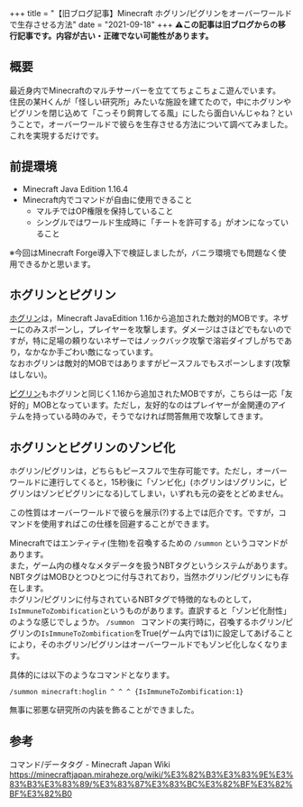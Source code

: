 +++
title = "【旧ブログ記事】Minecraft ホグリン/ピグリンをオーバーワールドで生存させる方法"
date = "2021-09-18"
+++
**⚠️この記事は旧ブログからの移行記事です。内容が古い・正確でない可能性があります。**

## 概要
最近身内でMinecraftのマルチサーバーを立ててちょこちょこ遊んでいます。  
住民の某Hくんが「怪しい研究所」みたいな施設を建てたので，中にホグリンやピグリンを閉じ込めて「こっそり飼育してる風」にしたら面白いんじゃね？ということで，オーバーワールドで彼らを生存させる方法について調べてみました。
これを実現するだけです。

## 前提環境
* Minecraft Java Edition 1.16.4
* Minecraft内でコマンドが自由に使用できること
  * マルチではOP権限を保持していること
  * シングルではワールド生成時に「チートを許可する」がオンになっていること

※今回はMinecraft Forge導入下で検証しましたが，バニラ環境でも問題なく使用できるかと思います。

## ホグリンとピグリン
[ホグリン](https://minecraft.fandom.com/ja/wiki/%E3%83%9B%E3%82%B0%E3%83%AA%E3%83%B3)は，Minecraft JavaEdition 1.16から追加された敵対的MOBです。ネザーにのみスポーンし，プレイヤーを攻撃します。ダメージはさほどでもないのですが，特に足場の頼りないネザーではノックバック攻撃で溶岩ダイブしがちであり，なかなか手ごわい敵になっています。  
なおホグリンは敵対的MOBではありますがピースフルでもスポーンします(攻撃はしない)。

[ピグリン](https://minecraft.fandom.com/ja/wiki/%E3%83%94%E3%82%B0%E3%83%AA%E3%83%B3)もホグリンと同じく1.16から追加されたMOBですが，こちらは一応「友好的」MOBとなっています。ただし，友好的なのはプレイヤーが金関連のアイテムを持っている時のみで，そうでなければ問答無用で攻撃してきます。

## ホグリンとピグリンのゾンビ化
ホグリン/ピグリンは，どちらもピースフルで生存可能です。ただし，オーバーワールドに連行してくると，15秒後に「ゾンビ化」(ホグリンはゾグリンに，ピグリンはゾンビピグリンになる)してしまい，いずれも元の姿をとどめません。

この性質はオーバーワールドで彼らを展示(?)する上では厄介です。ですが，コマンドを使用すればこの仕様を回避することができます。

Minecraftではエンティティ(生物)を召喚するための ```/summon``` というコマンドがあります。  
また，ゲーム内の様々なメタデータを扱うNBTタグというシステムがあります。
NBTタグはMOBひとつひとつに付与されており，当然ホグリン/ピグリンにも存在します。  
ホグリン/ピグリンに付与されているNBTタグで特徴的なものとして，```IsImmuneToZombification```というものがあります。直訳すると「ゾンビ化耐性」のような感じでしょうか。   ```/summon ``` コマンドの実行時に，召喚するホグリン/ピグリンの```IsImmuneToZombification```をTrue(ゲーム内では1)に設定してあげることにより，そのホグリン/ピグリンはオーバーワールドでもゾンビ化しなくなります。

具体的には以下のようなコマンドとなります。

```
/summon minecraft:hoglin ^ ^ ^ {IsImmuneToZombification:1}
```


無事に邪悪な研究所の内装を飾ることができました。

## 参考
コマンド/データタグ - Minecraft Japan Wiki
https://minecraftjapan.miraheze.org/wiki/%E3%82%B3%E3%83%9E%E3%83%B3%E3%83%89/%E3%83%87%E3%83%BC%E3%82%BF%E3%82%BF%E3%82%B0
